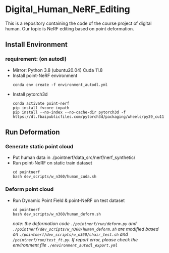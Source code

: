 # Digital_Human_NeRF_Editing
This is a repository containing the code of the course project of digital human. Our topic is NeRF editing based on point deformation.

## Install Environment
### requirement: (on autodl) 
- Mirror: Python 3.8 (ubuntu20.04) Cuda 11.8
- Install point-NeRF environment
    ```
    conda env create -f environment_autodl.yml
    ```
- Install pytorch3d
    ```
    conda activate point-nerf
    pip install fvcore iopath
    pip install --no-index --no-cache-dir pytorch3d -f https://dl.fbaipublicfiles.com/pytorch3d/packaging/wheels/py39_cu117_pyt1131/download.html
    ```
## Run Deformation

### Generate static point cloud
- Put human data in ./pointnerf/data_src/nerf/nerf_synthetic/
- Run point-NeRF on static train dataset
    ```
    cd pointnerf
    bash dev_scripts/w_n360/human_cuda.sh 
    ```
### Deform point cloud
- Run Dynamic Point Field & point-NeRF on test dataset
    ```
    cd pointnerf
    bash dev_scripts/w_n360/human_deform.sh
    ```
    _note: the deformation code ```./pointnerf/run/deform.py``` and ```./pointnerf/dev_scripts/w_n360/human_deform.sh``` are modified based on ```./pointnerf/dev_scripts/w_n360/chair_test.sh``` and ```/pointnerf/run/test_ft.py```. If report error, please check the environment file ```./environment_autodl_export.yml```_